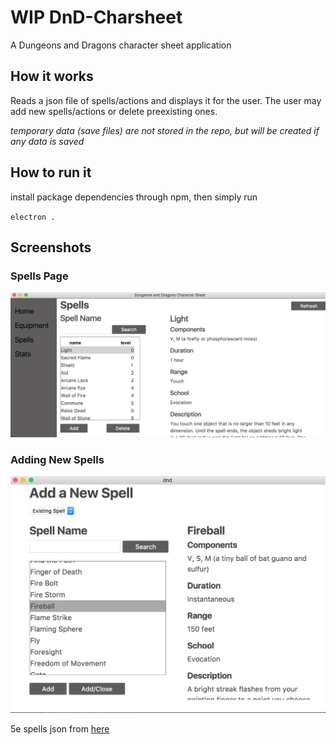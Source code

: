 # WIP DnD-Charsheet
A Dungeons and Dragons character sheet application

## How it works
Reads a json file of spells/actions and displays it for the user. The user may
add new spells/actions or delete preexisting ones.

*temporary data (save files) are not stored in the repo, but will be created if
any data is saved*

## How to run it
install package dependencies through npm, then simply run

`electron .`

## Screenshots

### Spells Page
![Spells Page](/img/main-spells.png)

### Adding New Spells
![Spells Add New Page](/img/main-spells-addexisting.png)

5e spells json from [here](https://github.com/tadzik/5e-spells/blob/master/spells.json)

